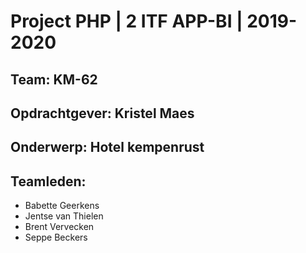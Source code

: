 # Project PHP | 2 ITF APP-BI | 2019-2020

## Team: KM-62
## Opdrachtgever: Kristel Maes
## Onderwerp: Hotel kempenrust
## Teamleden:
- Babette Geerkens
- Jentse van Thielen
- Brent Vervecken
- Seppe Beckers

